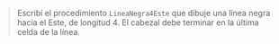 > Escribí el procedimiento `LineaNegra4Este` que dibuje una línea negra hacia el Este, de longitud 4. El cabezal debe terminar en la última celda de la línea.